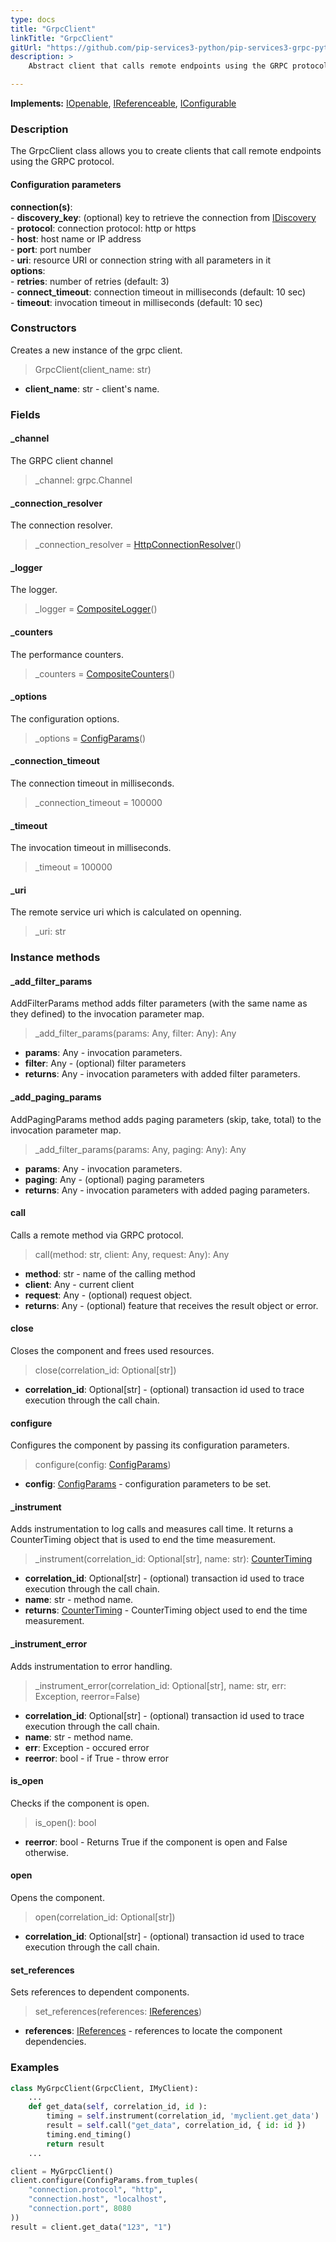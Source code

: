 ```yaml
---
type: docs
title: "GrpcClient"
linkTitle: "GrpcClient"
gitUrl: "https://github.com/pip-services3-python/pip-services3-grpc-python"
description: > 
    Abstract client that calls remote endpoints using the GRPC protocol.

---
```


**Implements:** [IOpenable](../../../commons/run/iopenable), [IReferenceable](../../../commons/refer/ireferenceable),
[IConfigurable](../../../commons/config/iconfigurable)

### Description

The GrpcClient class allows you to create clients that call remote endpoints using the GRPC protocol.

#### Configuration parameters

**connection(s)**:    
    - **discovery_key**: (optional) key to retrieve the connection from [IDiscovery](../../../components/connect/idiscovery)    
    - **protocol**: connection protocol: http or https    
    - **host**: host name or IP address    
    - **port**: port number     
    - **uri**: resource URI or connection string with all parameters in it    
**options**:    
    - **retries**: number of retries (default: 3)    
    - **connect_timeout**: connection timeout in milliseconds (default: 10 sec)    
    - **timeout**: invocation timeout in milliseconds (default: 10 sec)     


### Constructors

Creates a new instance of the grpc client.

> GrpcClient(client_name: str)

- **client_name**: str - client's name.


### Fields

<span class="hide-title-link">

#### _channel
The GRPC client channel
> _channel: grpc.Channel

#### _connection_resolver
The connection resolver.
> _connection_resolver = [HttpConnectionResolver](../../../rpc/connect/http_connection_resolver)()

#### _logger
The logger.
> _logger = [CompositeLogger](../../../components/log/composite_logger)()

#### _counters
The performance counters.
> _counters = [CompositeCounters](../../../components/count/composite_counters)()

#### _options
The configuration options.
> _options = [ConfigParams](../../../commons/config/config_params)()

#### _connection_timeout
The connection timeout in milliseconds.
> _connection_timeout = 100000

#### _timeout
The invocation timeout in milliseconds.
> _timeout = 100000

#### _uri
The remote service uri which is calculated on openning.
> _uri: str

</span>


### Instance methods


#### _add_filter_params
AddFilterParams method adds filter parameters (with the same name as they defined)
to the invocation parameter map.

> _add_filter_params(params: Any, filter: Any): Any

- **params**: Any - invocation parameters.
- **filter**: Any - (optional) filter parameters
- **returns**: Any - invocation parameters with added filter parameters.


#### _add_paging_params
AddPagingParams method adds paging parameters (skip, take, total) to the invocation parameter map.

> _add_filter_params(params: Any, paging: Any): Any

- **params**: Any - invocation parameters.
- **paging**: Any - (optional) paging parameters
- **returns**: Any - invocation parameters with added paging parameters.


#### call
Calls a remote method via GRPC protocol.

> call(method: str, client: Any, request: Any): Any

- **method**: str - name of the calling method
- **client**: Any - current client
- **request**: Any - (optional) request object.
- **returns**: Any - (optional) feature that receives the result object or error.


#### close
Closes the component and frees used resources.

> close(correlation_id: Optional[str])

- **correlation_id**: Optional[str] - (optional) transaction id used to trace execution through the call chain.


#### configure
Configures the component by passing its configuration parameters.

> configure(config: [ConfigParams](../../../commons/config/config_params))

- **config**: [ConfigParams](../../../commons/config/config_params) - configuration parameters to be set.


#### _instrument
Adds instrumentation to log calls and measures call time.
It returns a CounterTiming object that is used to end the time measurement.

> _instrument(correlation_id: Optional[str], name: str): [CounterTiming](../../../components/cout/counter_timing)

- **correlation_id**: Optional[str] - (optional) transaction id used to trace execution through the call chain.
- **name**: str - method name.
- **returns**: [CounterTiming](../../../components/cout/counter_timing) - CounterTiming object used to end the time measurement.


#### _instrument_error
Adds instrumentation to error handling.

> _instrument_error(correlation_id: Optional[str], name: str, err: Exception, reerror=False)

- **correlation_id**: Optional[str] - (optional) transaction id used to trace execution through the call chain.
- **name**: str - method name.
- **err**: Exception - occured error
- **reerror**: bool - if True - throw error


#### is_open
Checks if the component is open.

> is_open(): bool

- **reerror**: bool - Returns True if the component is open and False otherwise.


#### open
Opens the component.

> open(correlation_id: Optional[str])

- **correlation_id**: Optional[str] - (optional) transaction id used to trace execution through the call chain.


#### set_references
Sets references to dependent components.

> set_references(references: [IReferences](../../../commons/refer/ireferences))

- **references**: [IReferences](../../../commons/refer/ireferences) - references to locate the component dependencies.


### Examples

```python
class MyGrpcClient(GrpcClient, IMyClient):
    ...
    def get_data(self, correlation_id, id ):
        timing = self.instrument(correlation_id, 'myclient.get_data')
        result = self.call("get_data", correlation_id, { id: id })
        timing.end_timing()
        return result
    ...

client = MyGrpcClient()
client.configure(ConfigParams.from_tuples(
    "connection.protocol", "http",
    "connection.host", "localhost",
    "connection.port", 8080
))
result = client.get_data("123", "1")
```
